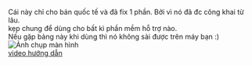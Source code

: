 Cái này chỉ cho bản quốc tế và đã fix 1 phần. Bởi vì nó đã đc công khai từ lâu.
<br>
kẹp chung để dùng cho bất kì phần mềm hỗ trợ nào.
<br>
Nếu gặp bảng này khi dùng thì nó không sài được trên máy bạn :)
<br>
![Ảnh chụp màn hình](https://i.ibb.co/k2JFtm7Z/erroeoe.png)
<br>
[video hướng dẫn](https://streamable.com/1y3604)
